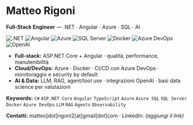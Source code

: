 # Matteo Rigoni

**Full-Stack Engineer** — .NET · Angular · Azure · SQL · AI

![.NET](https://img.shields.io/badge/.NET-512BD4?logo=dotnet&logoColor=white)
![Angular](https://img.shields.io/badge/Angular-DD0031?logo=angular&logoColor=white)
![Azure](https://img.shields.io/badge/Microsoft_Azure-0078D4?logo=microsoftazure&logoColor=white)
![SQL Server](https://img.shields.io/badge/SQL%20Server-CC2927?logo=microsoftsqlserver&logoColor=white)
![Docker](https://img.shields.io/badge/Docker-2496ED?logo=docker&logoColor=white)
![Azure DevOps](https://img.shields.io/badge/Azure_DevOps-0078D7?logo=azuredevops&logoColor=white)
![OpenAI](https://img.shields.io/badge/OpenAI-000000?logo=openai&logoColor=white)

- **Full-stack:** ASP.NET Core + Angular · qualità, performance, manutenibilità  
- **Cloud/DevOps:** Azure · Docker · CI/CD con Azure DevOps · monitoraggio e security by default  
- **AI & Data:** LLM, RAG, agent/tool use · integrazioni OpenAI · basi data science per valutazioni

**Keywords:** `C#` `ASP.NET Core` `Angular` `TypeScript` `Azure` `Azure SQL` `SQL Server` `Docker` `Azure DevOps` `LLM` `RAG` `Agents` `Observability`

**Contatti:** matteo[dot]rigoni2[at]gmail[dot]com · LinkedIn: *(aggiungi il link)*




<!---
MatteoRigoni/MatteoRigoni is a ✨ special ✨ repository because its `README.md` (this file) appears on your GitHub profile.
You can click the Preview link to take a look at your changes.
--->
